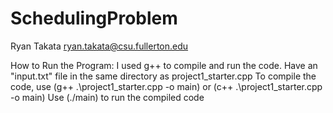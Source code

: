 # SchedulingProblem

Ryan Takata
ryan.takata@csu.fullerton.edu

How to Run the Program:
I used g++ to compile and run the code.
Have an "input.txt" file in the same directory as project1_starter.cpp
To compile the code, use (g++ .\project1_starter.cpp -o main) or (c++ .\project1_starter.cpp -o main)
Use (./main) to run the compiled code